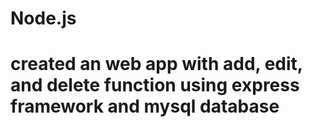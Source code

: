 # Node.js 
# created an web app with add, edit, and delete function using express framework and mysql database
